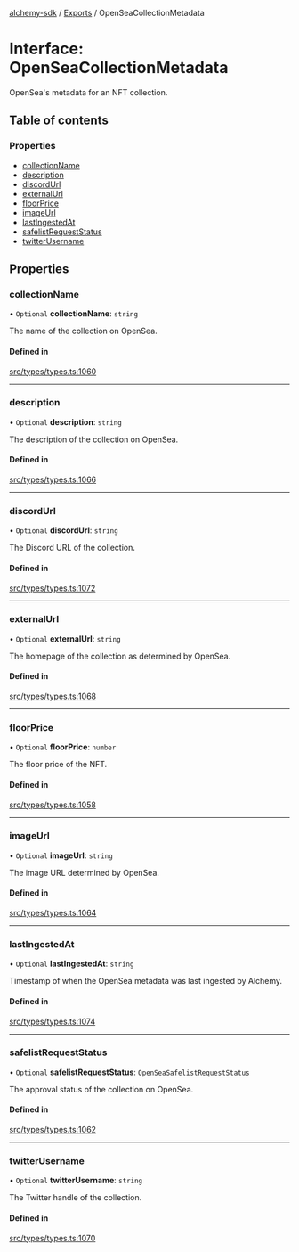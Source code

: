 [alchemy-sdk](../README.md) / [Exports](../modules.md) / OpenSeaCollectionMetadata

# Interface: OpenSeaCollectionMetadata

OpenSea's metadata for an NFT collection.

## Table of contents

### Properties

- [collectionName](OpenSeaCollectionMetadata.md#collectionname)
- [description](OpenSeaCollectionMetadata.md#description)
- [discordUrl](OpenSeaCollectionMetadata.md#discordurl)
- [externalUrl](OpenSeaCollectionMetadata.md#externalurl)
- [floorPrice](OpenSeaCollectionMetadata.md#floorprice)
- [imageUrl](OpenSeaCollectionMetadata.md#imageurl)
- [lastIngestedAt](OpenSeaCollectionMetadata.md#lastingestedat)
- [safelistRequestStatus](OpenSeaCollectionMetadata.md#safelistrequeststatus)
- [twitterUsername](OpenSeaCollectionMetadata.md#twitterusername)

## Properties

### collectionName

• `Optional` **collectionName**: `string`

The name of the collection on OpenSea.

#### Defined in

[src/types/types.ts:1060](https://github.com/alchemyplatform/alchemy-sdk-js/blob/c3fdebb/src/types/types.ts#L1060)

___

### description

• `Optional` **description**: `string`

The description of the collection on OpenSea.

#### Defined in

[src/types/types.ts:1066](https://github.com/alchemyplatform/alchemy-sdk-js/blob/c3fdebb/src/types/types.ts#L1066)

___

### discordUrl

• `Optional` **discordUrl**: `string`

The Discord URL of the collection.

#### Defined in

[src/types/types.ts:1072](https://github.com/alchemyplatform/alchemy-sdk-js/blob/c3fdebb/src/types/types.ts#L1072)

___

### externalUrl

• `Optional` **externalUrl**: `string`

The homepage of the collection as determined by OpenSea.

#### Defined in

[src/types/types.ts:1068](https://github.com/alchemyplatform/alchemy-sdk-js/blob/c3fdebb/src/types/types.ts#L1068)

___

### floorPrice

• `Optional` **floorPrice**: `number`

The floor price of the NFT.

#### Defined in

[src/types/types.ts:1058](https://github.com/alchemyplatform/alchemy-sdk-js/blob/c3fdebb/src/types/types.ts#L1058)

___

### imageUrl

• `Optional` **imageUrl**: `string`

The image URL determined by OpenSea.

#### Defined in

[src/types/types.ts:1064](https://github.com/alchemyplatform/alchemy-sdk-js/blob/c3fdebb/src/types/types.ts#L1064)

___

### lastIngestedAt

• `Optional` **lastIngestedAt**: `string`

Timestamp of when the OpenSea metadata was last ingested by Alchemy.

#### Defined in

[src/types/types.ts:1074](https://github.com/alchemyplatform/alchemy-sdk-js/blob/c3fdebb/src/types/types.ts#L1074)

___

### safelistRequestStatus

• `Optional` **safelistRequestStatus**: [`OpenSeaSafelistRequestStatus`](../enums/OpenSeaSafelistRequestStatus.md)

The approval status of the collection on OpenSea.

#### Defined in

[src/types/types.ts:1062](https://github.com/alchemyplatform/alchemy-sdk-js/blob/c3fdebb/src/types/types.ts#L1062)

___

### twitterUsername

• `Optional` **twitterUsername**: `string`

The Twitter handle of the collection.

#### Defined in

[src/types/types.ts:1070](https://github.com/alchemyplatform/alchemy-sdk-js/blob/c3fdebb/src/types/types.ts#L1070)
